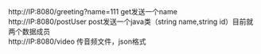 http://IP:8080/greeting?name=111    get发送一个name  
http://IP:8080/postUser    post发送一个java类（string name,string id）目前就两个数据成员  
http://IP:8080/video     传音频文件，json格式  
